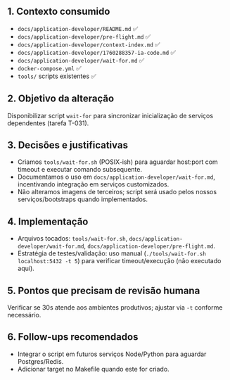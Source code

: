 ## 1. Contexto consumido
- `docs/application-developer/README.md` ✅
- `docs/application-developer/pre-flight.md` ✅
- `docs/application-developer/context-index.md` ✅
- `docs/application-developer/1760288357-ia-code.md` ✅
- `docs/application-developer/wait-for.md` ✅
- `docker-compose.yml` ✅
- `tools/` scripts existentes ✅

## 2. Objetivo da alteração
Disponibilizar script `wait-for` para sincronizar inicialização de serviços dependentes (tarefa T-031).

## 3. Decisões e justificativas
- Criamos `tools/wait-for.sh` (POSIX-ish) para aguardar host:port com timeout e executar comando subsequente.
- Documentamos o uso em `docs/application-developer/wait-for.md`, incentivando integração em serviços customizados.
- Não alteramos imagens de terceiros; script será usado pelos nossos serviços/bootstraps quando implementados.

## 4. Implementação
- Arquivos tocados: `tools/wait-for.sh`, `docs/application-developer/wait-for.md`, `docs/application-developer/pre-flight.md`.
- Estratégia de testes/validação: uso manual (`./tools/wait-for.sh localhost:5432 -t 5`) para verificar timeout/execução (não executado aqui).

## 5. Pontos que precisam de revisão humana
Verificar se 30s atende aos ambientes produtivos; ajustar via `-t` conforme necessário.

## 6. Follow-ups recomendados
- Integrar o script em futuros serviços Node/Python para aguardar Postgres/Redis.
- Adicionar target no Makefile quando este for criado.
